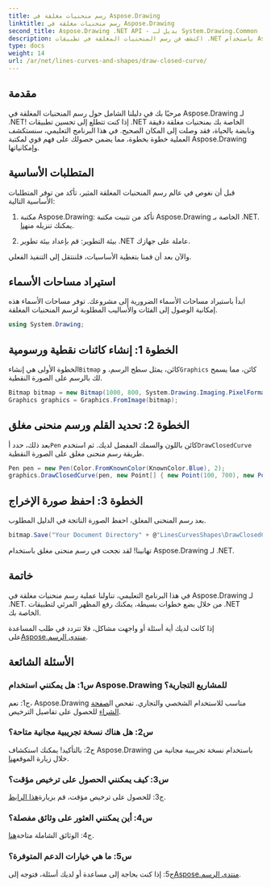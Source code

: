 ```yaml
---
title: رسم منحنيات مغلقة في Aspose.Drawing
linktitle: رسم منحنيات مغلقة في Aspose.Drawing
second_title: Aspose.Drawing .NET API - بديل لـ System.Drawing.Common
description: اكتشف فن رسم المنحنيات المغلقة في تطبيقات .NET باستخدام Aspose.Drawing. ارفع مستوى صورك دون عناء.
type: docs
weight: 14
url: /ar/net/lines-curves-and-shapes/draw-closed-curve/
---
```

## مقدمة

مرحبًا بك في دليلنا الشامل حول رسم المنحنيات المغلقة في Aspose.Drawing لـ .NET! إذا كنت تتطلع إلى تحسين تطبيقات .NET الخاصة بك بمنحنيات مغلقة دقيقة ونابضة بالحياة، فقد وصلت إلى المكان الصحيح. في هذا البرنامج التعليمي، سنستكشف العملية خطوة بخطوة، مما يضمن حصولك على فهم قوي لمكتبة Aspose.Drawing وإمكانياتها.

## المتطلبات الأساسية

قبل أن نغوص في عالم رسم المنحنيات المغلقة المثير، تأكد من توفر المتطلبات الأساسية التالية:

1.  مكتبة Aspose.Drawing: تأكد من تثبيت مكتبة Aspose.Drawing الخاصة بـ .NET. يمكنك تنزيله من[هنا](https://releases.aspose.com/drawing/net/).

2. بيئة التطوير: قم بإعداد بيئة تطوير .NET عاملة على جهازك.

والآن بعد أن قمنا بتغطية الأساسيات، فلننتقل إلى التنفيذ الفعلي.

## استيراد مساحات الأسماء

ابدأ باستيراد مساحات الأسماء الضرورية إلى مشروعك. توفر مساحات الأسماء هذه إمكانية الوصول إلى الفئات والأساليب المطلوبة لرسم المنحنيات المغلقة.

```csharp
using System.Drawing;
```

## الخطوة 1: إنشاء كائنات نقطية ورسومية

 الخطوة الأولى هي إنشاء`Bitmap` كائن، يمثل سطح الرسم، و`Graphics` كائن، مما يسمح لك بالرسم على الصورة النقطية.

```csharp
Bitmap bitmap = new Bitmap(1000, 800, System.Drawing.Imaging.PixelFormat.Format32bppPArgb);
Graphics graphics = Graphics.FromImage(bitmap);
```

## الخطوة 2: تحديد القلم ورسم منحنى مغلق

 بعد ذلك، حدد أ`Pen` كائن باللون والسمك المفضل لديك. ثم استخدم`DrawClosedCurve` طريقة رسم منحنى مغلق على الصورة النقطية.

```csharp
Pen pen = new Pen(Color.FromKnownColor(KnownColor.Blue), 2);
graphics.DrawClosedCurve(pen, new Point[] { new Point(100, 700), new Point(350, 600), new Point(500, 500), new Point(650, 600), new Point(900, 700) });
```

## الخطوة 3: احفظ صورة الإخراج

بعد رسم المنحنى المغلق، احفظ الصورة الناتجة في الدليل المطلوب.

```csharp
bitmap.Save("Your Document Directory" + @"LinesCurvesShapes\DrawClosedCurve_out.png");
```

تهانينا! لقد نجحت في رسم منحنى مغلق باستخدام Aspose.Drawing لـ .NET.

## خاتمة

في هذا البرنامج التعليمي، تناولنا عملية رسم منحنيات مغلقة في Aspose.Drawing لـ .NET. من خلال بضع خطوات بسيطة، يمكنك رفع المظهر المرئي لتطبيقات .NET الخاصة بك.

 إذا كانت لديك أية أسئلة أو واجهت مشاكل، فلا تتردد في طلب المساعدة على[Aspose.منتدى الرسم](https://forum.aspose.com/c/diagram/17).

## الأسئلة الشائعة

### س1: هل يمكنني استخدام Aspose.Drawing للمشاريع التجارية؟

 ج1: نعم، Aspose.Drawing مناسب للاستخدام الشخصي والتجاري. تفحص ال[صفحة الشراء](https://purchase.aspose.com/buy) للحصول على تفاصيل الترخيص.

### س2: هل هناك نسخة تجريبية مجانية متاحة؟

 ج2: بالتأكيد! يمكنك استكشاف Aspose.Drawing باستخدام نسخة تجريبية مجانية من خلال زيارة الموقع[هنا](https://releases.aspose.com/).

### س3: كيف يمكنني الحصول على ترخيص مؤقت؟

 ج3: للحصول على ترخيص مؤقت، قم بزيارة[هذا الرابط](https://purchase.aspose.com/temporary-license/).

### س4: أين يمكنني العثور على وثائق مفصلة؟

 ج4: الوثائق الشاملة متاحة[هنا](https://reference.aspose.com/drawing/net/).

### س5: ما هي خيارات الدعم المتوفرة؟

 ج5: إذا كنت بحاجة إلى مساعدة أو لديك أسئلة، فتوجه إلى[Aspose.منتدى الرسم](https://forum.aspose.com/c/diagram/17).